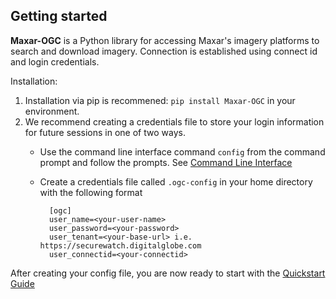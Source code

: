 ## Getting started

**Maxar-OGC** is a Python library for accessing Maxar's imagery platforms
to search and download imagery. Connection is established using connect id 
and login credentials.


Installation:

1. Installation via pip is recommened: ``pip install Maxar-OGC`` in your environment.
2. We recommend creating a credentials file to store your login information for future sessions in one of two ways. 
	* Use the command line interface command ``config`` from the command prompt and follow the prompts. See [Command Line Interface](cli_commands)
	* Create a credentials file called ``.ogc-config`` in your home directory with the following format

			[ogc] 
			user_name=<your-user-name>
			user_password=<your-password>
			user_tenant=<your-base-url> i.e. https://securewatch.digitalglobe.com
			user_connectid=<your-connectid> 

After creating your config file, you are now ready to start with the [Quickstart Guide](quickstart)